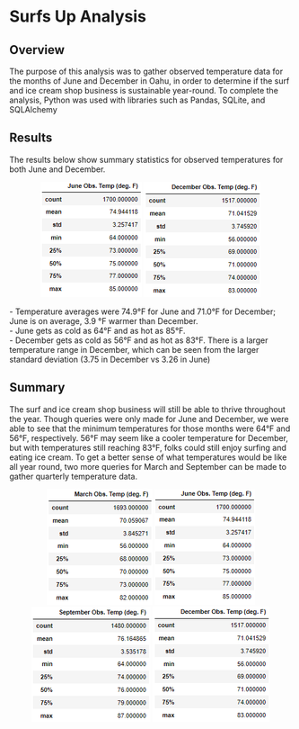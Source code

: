 # Surfs Up Analysis

## Overview
The purpose of this analysis was to gather observed temperature data for the months of June and December in Oahu, in order to determine if the surf and ice cream shop business is sustainable year-round. To complete the analysis, Python was used with libraries such as Pandas, SQLite, and SQLAlchemy<br/>

## Results
The results below show summary statistics for observed temperatures for both June and December. </br>
<p align="center">
  <img src="https://github.com/stephen-tan/surfs_up/blob/main/Resources/June%20Observed%20Temp.png" alt="June Observed Temperature"/>
  <img src="https://github.com/stephen-tan/surfs_up/blob/main/Resources/December%20Observed%20Temp.png" alt="December Observed Temperature"/>
</p>
- Temperature averages were 74.9&deg;F for June and 71.0&deg;F for December; June is on average, 3.9 &deg;F warmer than December. </br>
- June gets as cold as 64&deg;F and as hot as 85&deg;F. </br>
- December gets as cold as 56&deg;F and as hot as 83&deg;F. There is a larger temperature range in December, which can be seen from the larger standard deviation (3.75 in December vs 3.26 in June) </br>

## Summary
The surf and ice cream shop business will still be able to thrive throughout the year. Though queries were only made for June and December, we were able to see that the minimum temperatures for those months were 64&deg;F and 56&deg;F, respectively. 56&deg;F may seem like a cooler temperature for December, but with temperatures still reaching 83&deg;F, folks could still enjoy surfing and eating ice cream. To get a better sense of what temperatures would be like all year round, two more queries for March and September can be made to gather quarterly temperature data. </br>

<p align="center">
    <img src="https://github.com/stephen-tan/surfs_up/blob/main/Resources/March%20Observed%20Temp.png" alt="March Observed Temperature"/>
  <img src="https://github.com/stephen-tan/surfs_up/blob/main/Resources/June%20Observed%20Temp.png" alt="June Observed Temperature"/>
    <img src="https://github.com/stephen-tan/surfs_up/blob/main/Resources/September%20Observed%20Temp.png" alt="September Observed Temperature"/>
  <img src="https://github.com/stephen-tan/surfs_up/blob/main/Resources/December%20Observed%20Temp.png" alt="December Observed Temperature"/>
</p>
